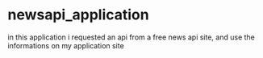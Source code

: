 # newsapi_application
in this application i requested an api from a free news api site, and use the informations on my application site
